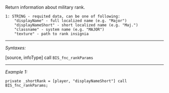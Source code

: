 Return information about military rank.

	1: STRING - requited data, can be one of following:
		"displayName" - full localized name (e.g. "Major")
		"displayNameShort" - short localized name (e.g. "Maj.")
		"classname" - system name (e.g. "MAJOR")
		"texture" - path to rank insignia


---
*Syntaxes:*

[source, infoType] call `BIS_fnc_rankParams`

---
*Example 1:*

```sqf
private _shortRank = [player, "displayNameShort"] call BIS_fnc_rankParams;
```